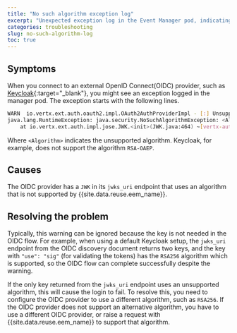 ```yaml
---
title: "No such algorithm exception log"
excerpt: "Unexpected exception log in the Event Manager pod, indicating an algorithm is missing."
categories: troubleshooting
slug: no-such-algorithm-log
toc: true
---
```


## Symptoms

When you connect to an external OpenID Connect(OIDC) provider, such as [Keycloak](https://www.keycloak.org/){:target="_blank"}, you might see an exception logged in the manager pod. The exception starts with the following lines.

```sh
WARN  io.vertx.ext.auth.oauth2.impl.OAuth2AuthProviderImpl - [:] Unsupported JWK
java.lang.RuntimeException: java.security.NoSuchAlgorithmException: <Algorithm>
    at io.vertx.ext.auth.impl.jose.JWK.<init>(JWK.java:464) ~[vertx-auth-common-4.4.1.jar:4.4.1]
```

Where `<Algorithm>` indicates the unsupported algorithm. Keycloak, for example, does not support the algorithm `RSA-OAEP`. 

## Causes

The OIDC provider has a `JWK` in its `jwks_uri` endpoint that uses an algorithm that is not supported by {{site.data.reuse.eem_name}}.

## Resolving the problem

Typically, this warning can be ignored because the key is not needed in the OIDC flow. For example, when using a default Keycloak setup, the `jwks_uri` endpoint from the OIDC discovery document returns two keys, and the key with `"use": "sig"` (for validating the tokens) has the `RSA256` algorithm which is supported, so the OIDC flow can complete successfully despite the warning.

If the only key returned from the `jwks_uri` endpoint uses an unsupported algorithm, this will cause the login to fail. To resolve this, you need to configure the OIDC provider to use a different algorithm, such as `RSA256`. If the OIDC provider does not support an alternative algorithm, you have to use a different OIDC provider, or raise a request with {{site.data.reuse.eem_name}} to support that algorithm.